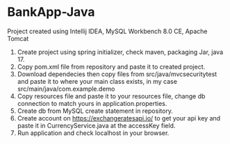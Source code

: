 # BankApp-Java
Project created using Intellij IDEA, MySQL Workbench 8.0 CE, Apache Tomcat
1. Create project using spring initializer, check maven, packaging Jar, java 17.
2. Copy pom.xml file from repository and paste it to created project.
3. Download dependecies then copy files from src/java/mvcsecuritytest and paste it to where your main class exists, in my case src/main/java/com.example.demo
4. Copy resources file and paste it to your resources file, change db connection to match yours in application.properties.
5. Create db from MySQL create statement in repository.
6. Create account on https://exchangeratesapi.io/ to get your api key and paste it in CurrencyService.java at the accessKey field.
7. Run application and check localhost in your browser.
